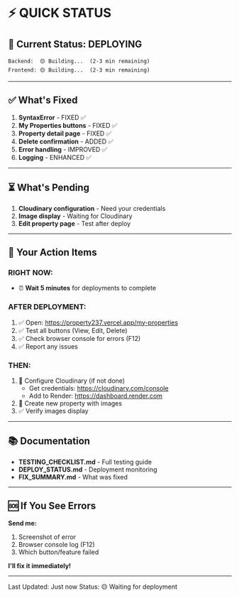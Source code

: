 # ⚡ QUICK STATUS

## 🚦 Current Status: DEPLOYING

```
Backend:  🟡 Building...  (2-3 min remaining)
Frontend: 🟡 Building...  (2-3 min remaining)
```

---

## ✅ What's Fixed

1. **SyntaxError** - FIXED ✅
2. **My Properties buttons** - FIXED ✅
3. **Property detail page** - FIXED ✅
4. **Delete confirmation** - ADDED ✅
5. **Error handling** - IMPROVED ✅
6. **Logging** - ENHANCED ✅

---

## ⏳ What's Pending

1. **Cloudinary configuration** - Need your credentials
2. **Image display** - Waiting for Cloudinary
3. **Edit property page** - Test after deploy

---

## 📝 Your Action Items

### RIGHT NOW:
- ⏰ **Wait 5 minutes** for deployments to complete

### AFTER DEPLOYMENT:
1. ✅ Open: https://property237.vercel.app/my-properties
2. ✅ Test all buttons (View, Edit, Delete)
3. ✅ Check browser console for errors (F12)
4. ✅ Report any issues

### THEN:
1. 🔧 Configure Cloudinary (if not done)
   - Get credentials: https://cloudinary.com/console
   - Add to Render: https://dashboard.render.com
2. 🧪 Create new property with images
3. ✅ Verify images display

---

## 📚 Documentation

- **TESTING_CHECKLIST.md** - Full testing guide
- **DEPLOY_STATUS.md** - Deployment monitoring
- **FIX_SUMMARY.md** - What was fixed

---

## 🆘 If You See Errors

**Send me:**
1. Screenshot of error
2. Browser console log (F12)
3. Which button/feature failed

**I'll fix it immediately!**

---

Last Updated: Just now
Status: 🟡 Waiting for deployment

